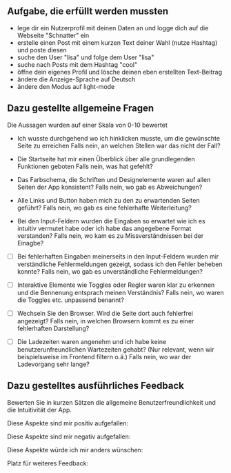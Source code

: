 ## Aufgabe, die erfüllt werden mussten
- lege dir ein Nutzerprofil mit deinen Daten an und logge dich auf die Webseite "Schnatter" ein
- erstelle einen Post mit einem kurzen Text deiner Wahl (nutze Hashtag) und poste diesen
- suche den User "lisa" und folge dem User "lisa"
- suche nach Posts mit dem Hashtag "cool"
- öffne dein eigenes Profil und lösche deinen eben erstellten Text-Beitrag
- ändere die Anzeige-Sprache auf Deutsch
- ändere den Modus auf light-mode

## Dazu gestellte allgemeine Fragen
Die Aussagen wurden auf einer Skala von 0-10 bewertet
- Ich wusste durchgehend wo ich hinklicken musste, um die gewünschte Seite zu erreichen
Falls nein, an welchen Stellen war das nicht der Fall?

- Die Startseite hat mir einen Überblick über alle grundlegenden Funktionen geboten
Falls nein, was hat gefehlt?

- Das Farbschema, die Schriften und Designelemente waren auf allen Seiten der App konsistent?
Falls nein, wo gab es Abweichungen?

- Alle Links und Button haben mich zu den zu erwartenden Seiten geführt?
Falls nein, wo gab es eine fehlerhafte Weiterleitung?

- Bei den Input-Feldern wurden die Eingaben so erwartet wie ich es intuitiv vermutet habe oder ich habe das angegebene Format verstanden?
Falls nein, wo kam es zu Missverständnissen bei der Einagbe?

- [ ] Bei fehlerhaften Eingaben meinerseits in den Input-Feldern wurden mir verständliche Fehlermeldungen gezeigt, sodass ich den Fehler beheben konnte?
Falls nein, wo gab es unverständliche Fehlermeldungen?

- [ ] Interaktive Elemente wie Toggles oder Regler waren klar zu erkennen und die Bennenung entsprach meinen Verständnis?
Falls nein, wo waren die Toggles etc. unpassend benannt?

- [ ] Wechseln Sie den Browser. Wird die Seite dort auch fehlerfrei angezeigt?
Falls nein, in welchen Browsern kommt es zu einer fehlerhaften Darstellung?

- [ ] Die Ladezeiten waren angenehm und ich habe keine benutzerunfreundlichen Wartezeiten gehabt? (Nur relevant, wenn wir beispielsweise im Frontend filtern o.ä.)
Falls nein, wo war der Ladevorgang sehr lange?

## Dazu gestelltes ausführliches Feedback
Bewerten Sie in kurzen Sätzen die allgemeine Benutzerfreundlichkeit und die Intuitivität der App.


Diese Aspekte sind mir positiv aufgefallen:


Diese Aspekte sind mir negativ aufgefallen:


Diese Aspekte würde ich mir anders wünschen:


Platz für weiteres Feedback:
